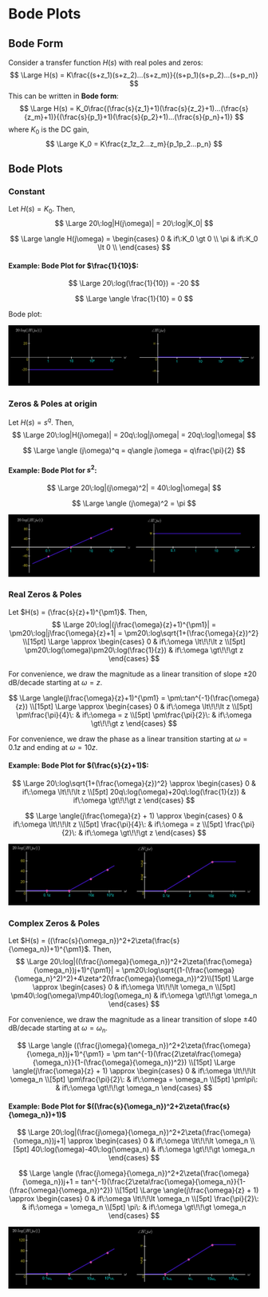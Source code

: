 # Bode Plots

## Bode Form

Consider a transfer function $H(s)$ with real poles and zeros:
$$
\Large H(s) = K\frac{(s+z_1)(s+z_2)...(s+z_m)}{(s+p_1)(s+p_2)...(s+p_n)}
$$
This can be written in **Bode form**:
$$
\Large H(s) = K_0\frac{(\frac{s}{z_1}+1)(\frac{s}{z_2}+1)...(\frac{s}{z_m}+1)}{(\frac{s}{p_1}+1)(\frac{s}{p_2}+1)...(\frac{s}{p_n}+1)}
$$
where $K_0$ is the DC gain,
$$
\Large K_0 = K\frac{z_1z_2...z_m}{p_1p_2...p_n}
$$

## Bode Plots

### Constant

Let $H(s) = K_0$. Then,
$$
\Large 20\:log|H(j\omega)| = 20\:log|K_0|
$$

$$
\Large \angle H(j\omega) = \begin{cases} 
      0 & if\:K_0 \gt 0 \\
      \pi & if\:K_0 \lt 0 \\
\end{cases}
$$

#### Example: Bode Plot for $\frac{1}{10}$:

$$
\Large 20\:log(\frac{1}{10}) = -20
$$

$$
\Large \angle \frac{1}{10} = 0
$$

Bode plot:

![Constant bode plot](img/BodePlots/constant_dark.png)

### Zeros & Poles at origin

Let $H(s) = s^q$. Then,
$$
\Large 20\:log|H(j\omega)| = 20q\:log|j\omega| = 20q\:log|\omega|
$$

$$
\Large \angle (j\omega)^q = q\angle j\omega = q\frac{\pi}{2}
$$

#### Example: Bode Plot for $s^2$:

$$
\Large 20\:log|(j\omega)^2| = 40\:log|\omega|
$$

$$
\Large \angle (j\omega)^2 = \pi
$$

![Zero/pole at origin bode plot](img/BodePlots/zeros&polesatorigin_dark.png)

### Real Zeros & Poles

Let $H(s) = (\frac{s}{z}+1)^{\pm1}$. Then,
$$
\Large 20\:log|(j\frac{\omega}{z}+1)^{\pm1}| = \pm20\:log|j\frac{\omega}{z}+1| = \pm20\:log\sqrt{1+(\frac{\omega}{z})^2} \\[15pt]
\Large \approx \begin{cases} 
      0 & if\:\omega \lt\!\!\lt z \\[5pt]
      \pm20\:log(\omega)\pm20\:log(\frac{1}{z}) & if\:\omega \gt\!\!\gt z
\end{cases}
$$

For convenience, we draw the magnitude as a linear transition of slope $\pm20$ dB/decade starting at $\omega=z$.

$$
\Large \angle(j\frac{\omega}{z}+1)^{\pm1} = \pm\:tan^{-1}(\frac{\omega}{z}) \\[15pt]
\Large \approx \begin{cases} 
      0 & if\:\omega \lt\!\!\lt z \\[5pt]
      \pm\frac{\pi}{4}\: & if\:\omega = z \\[5pt]
      \pm\frac{\pi}{2}\: & if\:\omega \gt\!\!\gt z
\end{cases}
$$

For convenience, we draw the phase as a linear transition starting at $\omega=0.1z$ and ending at $\omega=10z$.

#### Example: Bode Plot for $(\frac{s}{z}+1)$:

$$
\Large 20\:log\sqrt{1+(\frac{\omega}{z})^2} \approx \begin{cases} 
      0 & if\:\omega \lt\!\!\lt z \\[5pt]
      20q\:log(\omega)+20q\:log(\frac{1}{z}) & if\:\omega \gt\!\!\gt z
\end{cases}
$$

$$
\Large \angle(j\frac{\omega}{z} + 1) \approx \begin{cases} 
      0 & if\:\omega \lt\!\!\lt z \\[5pt]
      \frac{\pi}{4}\: & if\:\omega = z \\[5pt]
      \frac{\pi}{2}\: & if\:\omega \gt\!\!\gt z
\end{cases}
$$

![Real zeros and poles bode plot](img/BodePlots/realzeros&poles_dark.png)

### Complex Zeros & Poles

Let $H(s) = ((\frac{s}{\omega_n})^2+2\zeta(\frac{s}{\omega_n})+1)^{\pm1}$. Then,
$$
\Large 20\:log|((\frac{j\omega}{\omega_n})^2+2\zeta(\frac{\omega}{\omega_n})j+1)^{\pm1}| = \pm20\:log\sqrt{(1-(\frac{\omega}{\omega_n}^2)^2)+4\zeta^2(\frac{\omega}{\omega_n})^2}\\[15pt]
\Large \approx \begin{cases} 
      0 & if\:\omega \lt\!\!\lt \omega_n \\[5pt]
      \pm40\:log(\omega)\mp40\:log(\omega_n) & if\:\omega \gt\!\!\gt \omega_n
\end{cases}
$$

For convenience, we draw the magnitude as a linear transition of slope $\pm40$ dB/decade starting at $\omega=\omega_n$.

$$
\Large \angle ((\frac{j\omega}{\omega_n})^2+2\zeta(\frac{\omega}{\omega_n})j+1)^{\pm1} = \pm tan^{-1}(\frac{2\zeta\frac{\omega}{\omega_n}}{1-(\frac{\omega}{\omega_n})^2}) \\[15pt]
\Large \angle(j\frac{\omega}{z} + 1) \approx \begin{cases} 
      0 & if\:\omega \lt\!\!\lt \omega_n \\[5pt]
      \pm\frac{\pi}{2}\: & if\:\omega = \omega_n \\[5pt]
      \pm\pi\: & if\:\omega \gt\!\!\gt \omega_n
\end{cases}
$$

#### Example: Bode Plot for $((\frac{s}{\omega_n})^2+2\zeta(\frac{s}{\omega_n})+1)$

$$
\Large 20\:log|(\frac{j\omega}{\omega_n})^2+2\zeta(\frac{\omega}{\omega_n})j+1| \approx \begin{cases} 
      0 & if\:\omega \lt\!\!\lt \omega_n \\[5pt]
      40\:log(\omega)-40\:log(\omega_n) & if\:\omega \gt\!\!\gt \omega_n
\end{cases}
$$

$$
\Large \angle (\frac{j\omega}{\omega_n})^2+2\zeta(\frac{\omega}{\omega_n})j+1 = tan^{-1}(\frac{2\zeta\frac{\omega}{\omega_n}}{1-(\frac{\omega}{\omega_n})^2}) \\[15pt]
\Large \angle(j\frac{\omega}{z} + 1) \approx \begin{cases} 
      0 & if\:\omega \lt\!\!\lt \omega_n \\[5pt]
      \frac{\pi}{2}\: & if\:\omega = \omega_n \\[5pt]
      \pi\: & if\:\omega \gt\!\!\gt \omega_n
\end{cases}
$$

![Complex Zeros & Poles Bode Plot](img/BodePlots/complexzeros&poles_dark.png)